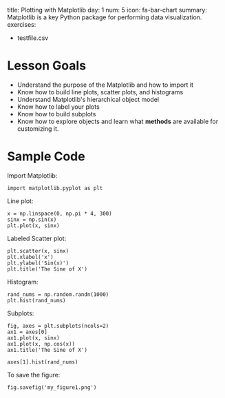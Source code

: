 title: Plotting with Matplotlib
day: 1
num: 5
icon: fa-bar-chart
summary: Matplotlib is a key Python package for performing data visualization.
exercises:
  - testfile.csv

# Lesson Goals

  - Understand the purpose of the Matplotlib and how to import it
  - Know how to build line plots, scatter plots, and histograms
  - Understand Matplotlib's hierarchical object model
  - Know how to label your plots
  - Know how to build subplots
  - Know how to explore objects and learn what **methods** are available for customizing it.

# Sample Code

Import Matplotlib:

    import matplotlib.pyplot as plt

Line plot:

    x = np.linspace(0, np.pi * 4, 300)
    sinx = np.sin(x)
    plt.plot(x, sinx)

Labeled Scatter plot:

    plt.scatter(x, sinx)
    plt.xlabel('x')
    plt.ylabel('Sin(x)')
    plt.title('The Sine of X')

Histogram:

    rand_nums = np.random.randn(1000)
    plt.hist(rand_nums)

Subplots:

    fig, axes = plt.subplots(ncols=2)
    ax1 = axes[0]
    ax1.plot(x, sinx)
    ax1.plot(x, np.cos(x))
    ax1.title('The Sine of X')

    axes[1].hist(rand_nums)

To save the figure:

    fig.savefig('my_figure1.png')


